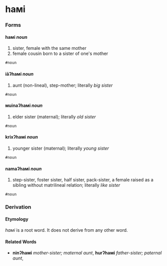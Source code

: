haмi
====

### Forms

#### **haмi** _noun_

1. sister, female with the same mother
2. female cousin born to a sister of one's mother

`#noun`

#### **iāʔhaмi** _noun_

1. aunt (non-lineal), step-mother; literally _big sister_

`#noun`

#### **мuinaʔhaмi** _noun_

1. elder sister (maternal); literally _old sister_

`#noun`

#### **krixʔhaмi** _noun_

1. younger sister (maternal); literally _young sister_

`#noun`

#### **namaʔhaмi** _noun_

1. step-sister, foster sister, half sister, pack-sister, a female raised as a sibling without matrilineal relation; literally _like sister_

`#noun`

### Derivation

#### Etymology

_haмi_ is a root word. It does not derive from any other word.

#### Related Words

* **ninʔhaмi** _mother-sister; maternal aunt_, **hurʔhaмi** _father-sister; paternal aunt_,
